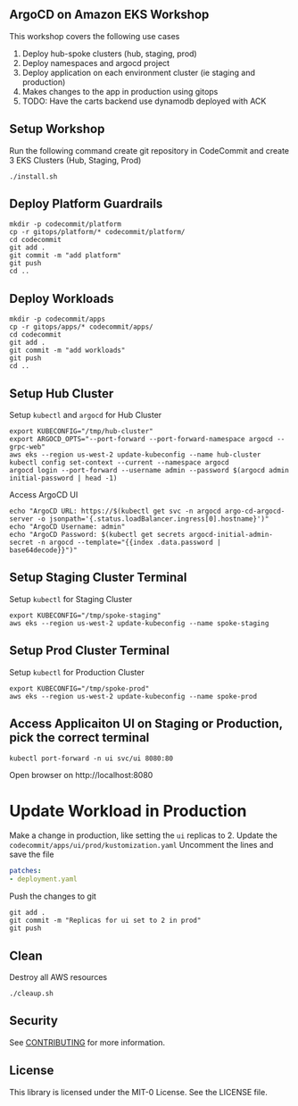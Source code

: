 ## ArgoCD on Amazon EKS Workshop

This workshop covers the following use cases

1. Deploy hub-spoke clusters (hub, staging, prod)
1. Deploy namespaces and argocd project
1. Deploy application on each environment cluster (ie staging and production)
1. Makes changes to the app in production using gitops
1. TODO: Have the carts backend use dynamodb deployed with ACK

## Setup Workshop

Run the following command create git repository in CodeCommit and create 3 EKS Clusters (Hub, Staging, Prod)
```shell
./install.sh
```

## Deploy Platform Guardrails

```shell
mkdir -p codecommit/platform
cp -r gitops/platform/* codecommit/platform/
cd codecommit
git add .
git commit -m "add platform"
git push
cd ..
```

## Deploy Workloads

```shell
mkdir -p codecommit/apps
cp -r gitops/apps/* codecommit/apps/
cd codecommit
git add .
git commit -m "add workloads"
git push
cd ..
```


## Setup Hub Cluster
Setup `kubectl` and `argocd` for Hub Cluster
```shell
export KUBECONFIG="/tmp/hub-cluster"
export ARGOCD_OPTS="--port-forward --port-forward-namespace argocd --grpc-web"
aws eks --region us-west-2 update-kubeconfig --name hub-cluster
kubectl config set-context --current --namespace argocd
argocd login --port-forward --username admin --password $(argocd admin initial-password | head -1)
```
Access ArgoCD UI
```shell
echo "ArgoCD URL: https://$(kubectl get svc -n argocd argo-cd-argocd-server -o jsonpath='{.status.loadBalancer.ingress[0].hostname}')"
echo "ArgoCD Username: admin"
echo "ArgoCD Password: $(kubectl get secrets argocd-initial-admin-secret -n argocd --template="{{index .data.password | base64decode}}")"
```

## Setup Staging Cluster Terminal
Setup `kubectl` for Staging Cluster
```shell
export KUBECONFIG="/tmp/spoke-staging"
aws eks --region us-west-2 update-kubeconfig --name spoke-staging
```

## Setup Prod Cluster Terminal
Setup `kubectl` for Production Cluster
```shell
export KUBECONFIG="/tmp/spoke-prod"
aws eks --region us-west-2 update-kubeconfig --name spoke-prod
```

## Access Applicaiton UI on Staging or Production, pick the correct terminal
```shell
kubectl port-forward -n ui svc/ui 8080:80
```
Open browser on http://localhost:8080


# Update Workload in Production

Make a change in production, like setting the `ui` replicas to 2.
Update the `codecommit/apps/ui/prod/kustomization.yaml`
Uncomment the lines and save the file
```yaml
patches:
- deployment.yaml
```
Push the changes to git
```shell
git add .
git commit -m "Replicas for ui set to 2 in prod"
git push
```


## Clean
Destroy all AWS resources
```shell
./cleaup.sh
```

## Security

See [CONTRIBUTING](CONTRIBUTING.md#security-issue-notifications) for more information.

## License

This library is licensed under the MIT-0 License. See the LICENSE file.
